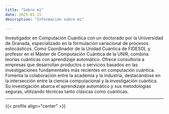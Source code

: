 ```yaml
---
title: "Sobre mí"
date: 2025-01-15
description: "Información sobre mí"

---
```


Investigador en Computación Cuántica con un doctorado por la Universidad de Granada, especializado en la formulación variacional de procesos estocásticos. Como Coordinador de la Unidad Cuántica de FIDESOL y profesor en el Máster de Computación Cuántica de la UNIR, combina teorías cuánticas con aprendizaje automático. Ofrece consultoría a empresas que desarrollan productos o servicios basados en las investigaciones fundamentales más recientes en computación cuántica. Fomenta la colaboración entre la academia y la industria, destacándose en la intersección entre la ciencia computacional y la investigación cuántica. Su investigación abarca el aprendizaje automático y sus metodologías seguras, utilizando técnicas tanto clásicas como cuánticas.



---

{{< profile align="center" >}}
